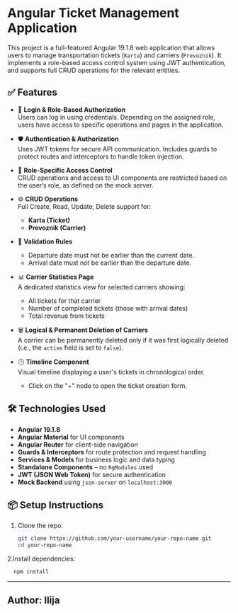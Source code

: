 # Angular Ticket Management Application

This project is a full-featured Angular 19.1.8 web application that allows users to manage transportation tickets (`Karta`) and carriers (`Prevoznik`). It implements a role-based access control system using JWT authentication, and supports full CRUD operations for the relevant entities.

## ✅ Features

- 🔐 **Login & Role-Based Authorization**  
  Users can log in using credentials. Depending on the assigned role, users have access to specific operations and pages in the application.

- 🛡️ **Authentication & Authorization**  
  Uses JWT tokens for secure API communication. Includes guards to protect routes and interceptors to handle token injection.

- 🧠 **Role-Specific Access Control**  
  CRUD operations and access to UI components are restricted based on the user’s role, as defined on the mock server.

- ⚙️ **CRUD Operations**  
  Full Create, Read, Update, Delete support for:
  - **Karta (Ticket)**
  - **Prevoznik (Carrier)**

- 🧮 **Validation Rules**
  - Departure date must not be earlier than the current date.
  - Arrival date must not be earlier than the departure date.

- 📊 **Carrier Statistics Page**  
  A dedicated statistics view for selected carriers showing:
  - All tickets for that carrier
  - Number of completed tickets (those with arrival dates)
  - Total revenue from tickets

- 🗑️ **Logical & Permanent Deletion of Carriers**  
  A carrier can be permanently deleted only if it was first logically deleted (i.e., the `active` field is set to `false`).

- 🕒 **Timeline Component**  
  Visual timeline displaying a user's tickets in chronological order.  
  - Click on the "+" node to open the ticket creation form.

## 🛠️ Technologies Used

- **Angular 19.1.8**
- **Angular Material** for UI components
- **Angular Router** for client-side navigation
- **Guards & Interceptors** for route protection and request handling
- **Services & Models** for business logic and data typing
- **Standalone Components** – no `NgModules` used
- **JWT (JSON Web Token)** for secure authentication
- **Mock Backend** using `json-server` on `localhost:3000`


## 📦 Setup Instructions

1. Clone the repo:
   ```bash
   git clone https://github.com/your-username/your-repo-name.git
   cd your-repo-name
2.Install dependencies:
 ```bash
   npm install
```

---

## Author: Ilija
   
